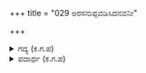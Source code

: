 +++
title = "029 ಅರಸನುಪ್ಪವಡಿಸಿದನವನೀ"

+++

<details><summary>ಗದ್ಯ (ಕ.ಗ.ಪ) </summary>

29. ಕೌರವನು ಹಾಸಿಗೆಬಿಟ್ಟು ಮೇಲೆದ್ದನು. ರಾಜರಿಗೆ ಯೋಗ್ಯವಾದ (ರಾಜರು ಮಾಡಬೇಕಾದ) ಸಂಧ್ಯಾವಂದನಾ ದಾನಾದಿ ನಿತ್ಯಕರ್ಮಗಳನ್ನು ಆಚರಿಸಿದನು. ಹರುಷದ ಉತ್ಸಾಹದಲ್ಲಿ ರಾಜಸಭಾಂಗಣಕ್ಕೆ ಆಗಮಿಸಿದನು. ಸಮಸ್ತ ರಾಜರ ಸಮೂಹಕ್ಕೆ ಸಭೆಗೆ ಬರಲು ದೂತರನ್ನು ಕಳಿಸಿದನು, ಎಲ್ಲಾ ವೀರಾಧಿವೀರರನ್ನು ಬರಮಾಡಿಕೊಂಡನು. ಭೀಷ್ಮನ ಪಟ್ಟಾಭಿಷೇಕಕ್ಕೆ ಬೇಕಾಗುವ ಪದಾರ್ಥಗಳನ್ನು ಸಿದ್ಧಮಾಡಿಸಿದನು
</details>

<details><summary>ಪದಾರ್ಥ (ಕ.ಗ.ಪ) </summary>

ಉಪ್ಪವಡಿಸು-ಹಾಸಿಗೆಬಿಟ್ಟು ಏಳು,  ಚಾವಡಿ-ರಾಜಸಭೆ, ಆಸ್ಥಾನ-ಓಲಗಶಾಲೆ, ಪಟ್ಟಕೆ-ಪಟ್ಟಾಭಿಷೇಕಕ್ಕೆ, ಬೇಹ-ಬೇಕಾಗುವ, ನಿಕಾಯ-ಸಮೂಹ
</details>
